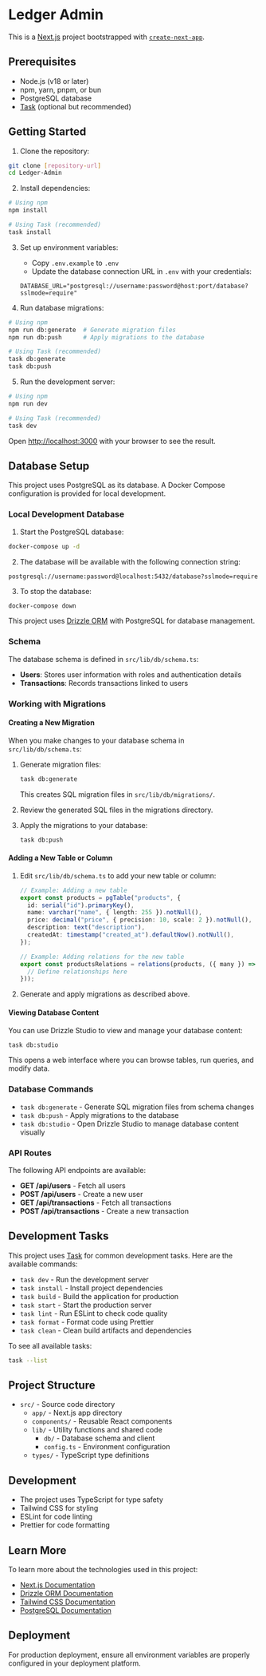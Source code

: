 # Ledger Admin

This is a [Next.js](https://nextjs.org) project bootstrapped with [`create-next-app`](https://nextjs.org/docs/app/api-reference/cli/create-next-app).

## Prerequisites

- Node.js (v18 or later)
- npm, yarn, pnpm, or bun
- PostgreSQL database
- [Task](https://taskfile.dev/) (optional but recommended)

## Getting Started

1. Clone the repository:

```bash
git clone [repository-url]
cd Ledger-Admin
```

2. Install dependencies:

```bash
# Using npm
npm install

# Using Task (recommended)
task install
```

3. Set up environment variables:

   - Copy `.env.example` to `.env`
   - Update the database connection URL in `.env` with your credentials:

   ```
   DATABASE_URL="postgresql://username:password@host:port/database?sslmode=require"
   ```

4. Run database migrations:

```bash
# Using npm
npm run db:generate  # Generate migration files
npm run db:push      # Apply migrations to the database

# Using Task (recommended)
task db:generate
task db:push
```

5. Run the development server:

```bash
# Using npm
npm run dev

# Using Task (recommended)
task dev
```

Open [http://localhost:3000](http://localhost:3000) with your browser to see the result.

## Database Setup

This project uses PostgreSQL as its database. A Docker Compose configuration is provided for local development.

### Local Development Database

1. Start the PostgreSQL database:

```bash
docker-compose up -d
```

2. The database will be available with the following connection string:

```
postgresql://username:password@localhost:5432/database?sslmode=require
```

3. To stop the database:

```bash
docker-compose down
```

This project uses [Drizzle ORM](https://orm.drizzle.team/) with PostgreSQL for database management.

### Schema

The database schema is defined in `src/lib/db/schema.ts`:

- **Users**: Stores user information with roles and authentication details
- **Transactions**: Records transactions linked to users

### Working with Migrations

#### Creating a New Migration

When you make changes to your database schema in `src/lib/db/schema.ts`:

1. Generate migration files:

   ```bash
   task db:generate
   ```

   This creates SQL migration files in `src/lib/db/migrations/`.

2. Review the generated SQL files in the migrations directory.

3. Apply the migrations to your database:
   ```bash
   task db:push
   ```

#### Adding a New Table or Column

1. Edit `src/lib/db/schema.ts` to add your new table or column:

   ```typescript
   // Example: Adding a new table
   export const products = pgTable("products", {
     id: serial("id").primaryKey(),
     name: varchar("name", { length: 255 }).notNull(),
     price: decimal("price", { precision: 10, scale: 2 }).notNull(),
     description: text("description"),
     createdAt: timestamp("created_at").defaultNow().notNull(),
   });

   // Example: Adding relations for the new table
   export const productsRelations = relations(products, ({ many }) => ({
     // Define relationships here
   }));
   ```

2. Generate and apply migrations as described above.

#### Viewing Database Content

You can use Drizzle Studio to view and manage your database content:

```bash
task db:studio
```

This opens a web interface where you can browse tables, run queries, and modify data.

### Database Commands

- `task db:generate` - Generate SQL migration files from schema changes
- `task db:push` - Apply migrations to the database
- `task db:studio` - Open Drizzle Studio to manage database content visually

### API Routes

The following API endpoints are available:

- **GET /api/users** - Fetch all users
- **POST /api/users** - Create a new user
- **GET /api/transactions** - Fetch all transactions
- **POST /api/transactions** - Create a new transaction

## Development Tasks

This project uses [Task](https://taskfile.dev/) for common development tasks. Here are the available commands:

- `task dev` - Run the development server
- `task install` - Install project dependencies
- `task build` - Build the application for production
- `task start` - Start the production server
- `task lint` - Run ESLint to check code quality
- `task format` - Format code using Prettier
- `task clean` - Clean build artifacts and dependencies

To see all available tasks:

```bash
task --list
```

## Project Structure

- `src/` - Source code directory
  - `app/` - Next.js app directory
  - `components/` - Reusable React components
  - `lib/` - Utility functions and shared code
    - `db/` - Database schema and client
    - `config.ts` - Environment configuration
  - `types/` - TypeScript type definitions

## Development

- The project uses TypeScript for type safety
- Tailwind CSS for styling
- ESLint for code linting
- Prettier for code formatting

## Learn More

To learn more about the technologies used in this project:

- [Next.js Documentation](https://nextjs.org/docs)
- [Drizzle ORM Documentation](https://orm.drizzle.team/docs/overview)
- [Tailwind CSS Documentation](https://tailwindcss.com/docs)
- [PostgreSQL Documentation](https://www.postgresql.org/docs/)

## Deployment

For production deployment, ensure all environment variables are properly configured in your deployment platform.
